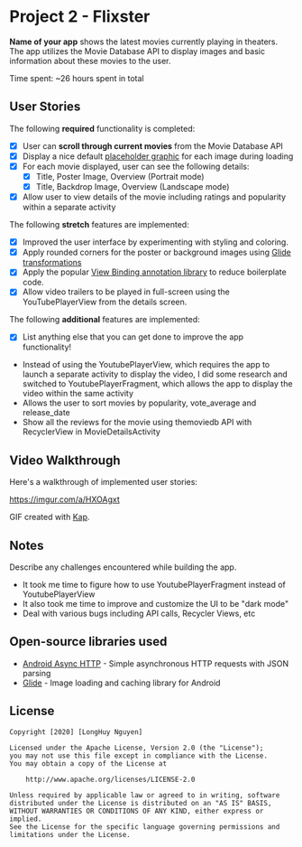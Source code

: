 # Project 2 - Flixster

**Name of your app** shows the latest movies currently playing in theaters. The app utilizes the Movie Database API to display images and basic information about these movies to the user.

Time spent: ~26 hours spent in total

## User Stories

The following **required** functionality is completed:

* [x] User can **scroll through current movies** from the Movie Database API
* [x] Display a nice default [placeholder graphic](https://guides.codepath.org/android/Displaying-Images-with-the-Glide-Library#advanced-usage) for each image during loading
* [x] For each movie displayed, user can see the following details:
  * [x] Title, Poster Image, Overview (Portrait mode)
  * [x] Title, Backdrop Image, Overview (Landscape mode)
* [x] Allow user to view details of the movie including ratings and popularity within a separate activity

The following **stretch** features are implemented:

* [x] Improved the user interface by experimenting with styling and coloring.
* [x] Apply rounded corners for the poster or background images using [Glide transformations](https://guides.codepath.org/android/Displaying-Images-with-the-Glide-Library#transformations)
* [x] Apply the popular [View Binding annotation library](http://guides.codepath.org/android/Reducing-View-Boilerplate-with-ViewBinding) to reduce boilerplate code.
* [x] Allow video trailers to be played in full-screen using the YouTubePlayerView from the details screen.

The following **additional** features are implemented:

* [x] List anything else that you can get done to improve the app functionality!
- Instead of using the YoutubePlayerView, which requires the app to launch a separate activity to display the video, I did some research and switched to YoutubePlayerFragment,
which allows the app to display the video within the same activity
- Allows the user to sort movies by popularity, vote_average and release_date
- Show all the reviews for the movie using themoviedb API with RecyclerView in MovieDetailsActivity

## Video Walkthrough

Here's a walkthrough of implemented user stories:

https://imgur.com/a/HXOAgxt

GIF created with [Kap](https://getkap.co/).

## Notes

Describe any challenges encountered while building the app.
- It took me time to figure how to use YoutubePlayerFragment instead of YoutubePlayerView
- It also took me time to improve and customize the UI to be "dark mode"
- Deal with various bugs including API calls, Recycler Views, etc

## Open-source libraries used

- [Android Async HTTP](https://github.com/loopj/android-async-http) - Simple asynchronous HTTP requests with JSON parsing
- [Glide](https://github.com/bumptech/glide) - Image loading and caching library for Android

## License

    Copyright [2020] [LongHuy Nguyen]

    Licensed under the Apache License, Version 2.0 (the "License");
    you may not use this file except in compliance with the License.
    You may obtain a copy of the License at

        http://www.apache.org/licenses/LICENSE-2.0

    Unless required by applicable law or agreed to in writing, software
    distributed under the License is distributed on an "AS IS" BASIS,
    WITHOUT WARRANTIES OR CONDITIONS OF ANY KIND, either express or implied.
    See the License for the specific language governing permissions and
    limitations under the License.